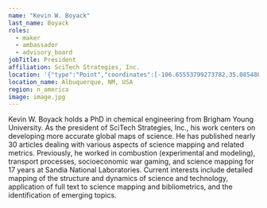 ```yaml
---
name: "Kevin W. Boyack"
last_name: Boyack
roles:
  - maker
  - ambassador
  - advisory_board
jobTitle: President
affiliation: SciTech Strategies, Inc.
location: '{"type":"Point","coordinates":[-106.65553799273782,35.085480157937745]}'
location_name: Albuquerque, NM, USA
region: n_america
image: image.jpg
---
```

Kevin W. Boyack holds a PhD in chemical engineering from Brigham Young University. As the president of SciTech Strategies, Inc., his work centers on developing more accurate global maps of science. He has published nearly 30 articles dealing with various aspects of science mapping and related metrics. Previously, he worked in combustion (experimental and modeling), transport processes, socioeconomic war gaming, and science mapping for 17 years at Sandia National Laboratories. Current interests include detailed mapping of the structure and dynamics of science and technology, application of full text to science mapping and bibliometrics, and the identification of emerging topics.
